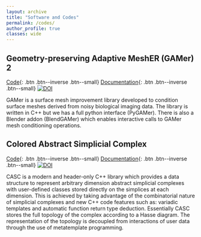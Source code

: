 ```yaml
---
layout: archive
title: "Software and Codes"
permalink: /codes/
author_profile: true
classes: wide
---
```

## Geometry-preserving Adaptive MeshER (GAMer) 2
[Code](https://github.com/ctlee/gamer){: .btn .btn--inverse .btn--small}
[Documentation](https://gamer.readthedocs.io){: .btn .btn--inverse .btn--small} [![DOI](https://zenodo.org/badge/122682242.svg)](https://zenodo.org/badge/latestdoi/122682242)

GAMer is a surface mesh improvement library developed to condition surface meshes derived from noisy biological imaging data.
The library is written in C++ but we has a full python interface (PyGAMer).
There is also a Blender addon (BlendGAMer) which enables interactive calls to GAMer mesh conditioning operations.

## Colored Abstract Simplicial Complex
[Code](https://github.com/ctlee/casc){: .btn .btn--inverse .btn--small}
[Documentation](https://ctlee.github.io/casc){: .btn .btn--inverse .btn--small} [![DOI](https://zenodo.org/badge/121550288.svg)](https://zenodo.org/badge/latestdoi/121550288)

CASC is a modern and header-only C++ library which provides a data structure to represent arbitrary dimension abstract simplicial complexes with user-defined classes stored directly on the simplices at each dimension. This is achieved by taking advantage of the combinatorial nature of simplicial complexes and new C++ code features such as: variadic templates and automatic function return type deduction. Essentially CASC stores the full topology of the complex according to a Hasse diagram. The representation of the topology is decoupled from interactions of user data through the use of metatemplate programming.
